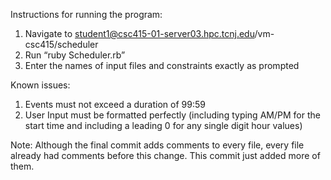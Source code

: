 Instructions for running the program:
1) Navigate to student1@csc415-01-server03.hpc.tcnj.edu/vm-csc415/scheduler
2) Run “ruby Scheduler.rb”
3) Enter the names of input files and constraints exactly as prompted


Known issues:
1) Events must not exceed a duration of 99:59
2) User Input must be formatted perfectly (including typing AM/PM for the start time and including a leading 0 for any single digit hour values)


Note:
Although the final commit adds comments to every file, every file already had comments before this change. This commit just added more of them.
